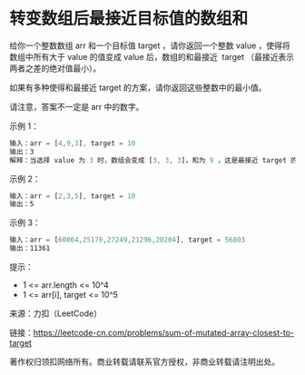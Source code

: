 # 转变数组后最接近目标值的数组和

给你一个整数数组 arr 和一个目标值 target ，请你返回一个整数 value ，使得将数组中所有大于 value 的值变成 value 后，数组的和最接近  target （最接近表示两者之差的绝对值最小）。

如果有多种使得和最接近 target 的方案，请你返回这些整数中的最小值。

请注意，答案不一定是 arr 中的数字。

示例 1：

``` javascript
输入：arr = [4,9,3], target = 10
输出：3
解释：当选择 value 为 3 时，数组会变成 [3, 3, 3]，和为 9 ，这是最接近 target 的方案。
```

示例 2：

``` javascript
输入：arr = [2,3,5], target = 10
输出：5
```

示例 3：

``` javascript
输入：arr = [60864,25176,27249,21296,20204], target = 56803
输出：11361
```

提示：

- 1 <= arr.length <= 10^4
- 1 <= arr[i], target <= 10^5

来源：力扣（LeetCode）

链接：https://leetcode-cn.com/problems/sum-of-mutated-array-closest-to-target

著作权归领扣网络所有。商业转载请联系官方授权，非商业转载请注明出处。
